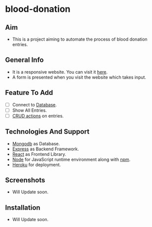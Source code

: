 # blood-donation

## Aim
- This is a project aiming to automate the process of blood donation entries.

## General Info
- It is a responsive website. You can visit it [here](https://blood-donation45.herokuapp.com/).
- A form is presented when you visit the website which takes input.

## Feature To Add
- [ ] Connect to [Database](https://en.wikipedia.org/wiki/Database).
- [ ] Show All Entries.
- [ ] [CRUD actions](https://en.wikipedia.org/wiki/Create,_read,_update_and_delete) on entries.

## Technologies And Support
- [Mongodb](https://www.mongodb.com/3) as Database.
- [Express](https://expressjs.com/) as Backend Framework.
- [React](https://reactjs.org/) as Frontend Library.
- [Node](https://nodejs.dev/) for JavaScript runtime environment along with [npm](https://www.npmjs.com/).
- [Heroku](https://www.heroku.com/) for deployment.

## Screenshots
- Will Update soon.

## Installation
- Will Update soon.